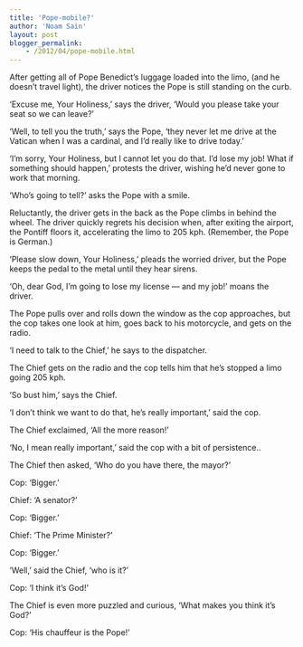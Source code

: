 ```yaml
---
title: 'Pope-mobile?'
author: 'Noam Sain'
layout: post
blogger_permalink:
    - /2012/04/pope-mobile.html
---
```


After getting all of Pope Benedict’s luggage loaded into the limo, (and he doesn’t travel light), the driver notices the Pope is still standing on the curb.  
  
‘Excuse me, Your Holiness,’ says the driver, ‘Would you please take your seat so we can leave?’

‘Well, to tell you the truth,’ says the Pope, ‘they never let me drive at the Vatican when I was a cardinal, and I’d really like to drive today.’

‘I’m sorry, Your Holiness, but I cannot let you do that. I’d lose my job! What if something should happen,’ protests the driver, wishing he’d never gone to work that morning.

‘Who’s going to tell?’ asks the Pope with a smile.

Reluctantly, the driver gets in the back as the Pope climbs in behind the wheel. The driver quickly regrets his decision when, after exiting the airport, the Pontiff floors it, accelerating the limo to 205 kph. (Remember, the Pope is German.)

‘Please slow down, Your Holiness,’ pleads the worried driver, but the Pope keeps the pedal to the metal until they hear sirens.

‘Oh, dear God, I’m going to lose my license — and my job!’ moans the driver.

The Pope pulls over and rolls down the window as the cop approaches, but the cop takes one look at him, goes back to his motorcycle, and gets on the radio.

‘I need to talk to the Chief,’ he says to the dispatcher.

The Chief gets on the radio and the cop tells him that he’s stopped a limo going 205 kph.

‘So bust him,’ says the Chief.

‘I don’t think we want to do that, he’s really important,’ said the cop.

The Chief exclaimed, ‘All the more reason!’

‘No, I mean really important,’ said the cop with a bit of persistence..

The Chief then asked, ‘Who do you have there, the mayor?’

Cop: ‘Bigger.’

Chief: ‘A senator?’

Cop: ‘Bigger.’

Chief: ‘The Prime Minister?’

Cop: ‘Bigger.’

‘Well,’ said the Chief, ‘who is it?’

Cop: ‘I think it’s God!’

The Chief is even more puzzled and curious, ‘What makes you think it’s God?’

Cop: ‘His chauffeur is the Pope!’